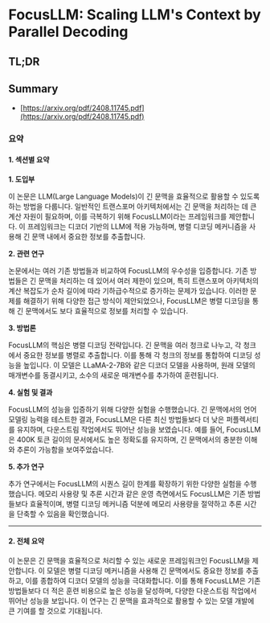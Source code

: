 # FocusLLM: Scaling LLM's Context by Parallel Decoding
## TL;DR
## Summary
- [https://arxiv.org/pdf/2408.11745.pdf](https://arxiv.org/pdf/2408.11745.pdf)

### 요약

#### 1. 섹션별 요약

**1. 도입부**

이 논문은 LLM(Large Language Models)이 긴 문맥을 효율적으로 활용할 수 있도록 하는 방법을 다룹니다. 일반적인 트랜스포머 아키텍처에서는 긴 문맥을 처리하는 데 큰 계산 자원이 필요하며, 이를 극복하기 위해 FocusLLM이라는 프레임워크를 제안합니다. 이 프레임워크는 디코더 기반의 LLM에 적용 가능하며, 병렬 디코딩 메커니즘을 사용해 긴 문맥 내에서 중요한 정보를 추출합니다.

**2. 관련 연구**

논문에서는 여러 기존 방법들과 비교하여 FocusLLM의 우수성을 입증합니다. 기존 방법들은 긴 문맥을 처리하는 데 있어서 여러 제한이 있으며, 특히 트랜스포머 아키텍처의 계산 복잡도가 순차 길이에 따라 기하급수적으로 증가하는 문제가 있습니다. 이러한 문제를 해결하기 위해 다양한 접근 방식이 제안되었으나, FocusLLM은 병렬 디코딩을 통해 긴 문맥에서도 보다 효율적으로 정보를 처리할 수 있습니다.

**3. 방법론**

FocusLLM의 핵심은 병렬 디코딩 전략입니다. 긴 문맥을 여러 청크로 나누고, 각 청크에서 중요한 정보를 병렬로 추출합니다. 이를 통해 각 청크의 정보를 통합하여 디코딩 성능을 높입니다. 이 모델은 LLaMA-2-7B와 같은 디코더 모델을 사용하며, 원래 모델의 매개변수를 동결시키고, 소수의 새로운 매개변수를 추가하여 훈련됩니다.

**4. 실험 및 결과**

FocusLLM의 성능을 입증하기 위해 다양한 실험을 수행했습니다. 긴 문맥에서의 언어 모델링 능력을 테스트한 결과, FocusLLM은 다른 최신 방법들보다 더 낮은 퍼플렉서티를 유지하며, 다운스트림 작업에서도 뛰어난 성능을 보였습니다. 예를 들어, FocusLLM은 400K 토큰 길이의 문서에서도 높은 정확도를 유지하며, 긴 문맥에서의 충분한 이해와 추론이 가능함을 보여주었습니다.

**5. 추가 연구**

추가 연구에서는 FocusLLM의 시퀀스 길이 한계를 확장하기 위한 다양한 실험을 수행했습니다. 메모리 사용량 및 추론 시간과 같은 운영 측면에서도 FocusLLM은 기존 방법들보다 효율적이며, 병렬 디코딩 메커니즘 덕분에 메모리 사용량을 절약하고 추론 시간을 단축할 수 있음을 확인했습니다.

---

#### 2. 전체 요약

이 논문은 긴 문맥을 효율적으로 처리할 수 있는 새로운 프레임워크인 FocusLLM을 제안합니다. 이 모델은 병렬 디코딩 메커니즘을 사용해 긴 문맥에서도 중요한 정보를 추출하고, 이를 종합하여 디코더 모델의 성능을 극대화합니다. 이를 통해 FocusLLM은 기존 방법들보다 더 적은 훈련 비용으로 높은 성능을 달성하며, 다양한 다운스트림 작업에서 뛰어난 성능을 보입니다. 이 연구는 긴 문맥을 효과적으로 활용할 수 있는 모델 개발에 큰 기여를 할 것으로 기대됩니다.